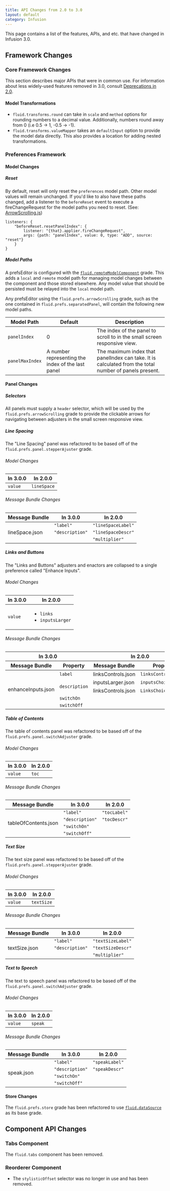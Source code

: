 ```yaml
---
title: API Changes from 2.0 to 3.0
layout: default
category: Infusion
---
```


This page contains a list of the features, APIs, and etc. that have changed in Infusion 3.0.

## Framework Changes

### Core Framework Changes

This section describes major APIs that were in common use. For information about less widely-used features removed in
3.0, consult [Deprecations in 2.0](DeprecatedIn2_0.md).

#### Model Transformations

* `fluid.transforms.round` can take in `scale` and `method` options for rounding numbers to a decimal value.
   Additionally, numbers round away from 0 (i.e 0.5 -> 1, -0.5 -> -1).
* `fluid.transforms.valueMapper` takes an `defaultInput` option to provide the model data directly. This also provides a
   location for adding nested transformations.

### Preferences Framework

#### Model Changes

##### Reset

By default, reset will only reset the `preferences` model path. Other model values will remain unchanged. If you'd like
to also have these paths changed, add a listener to the `beforeReset` event to execute a fireChangeRequest for the model
paths you need to reset. (See: [ArrowScrolling.js](https://github.com/fluid-project/infusion/blob/main/src/framework/preferences/js/ArrowScrolling.js))

```snippet
listeners: {
    "beforeReset.resetPanelIndex": {
        listener: "{that}.applier.fireChangeRequest",
        args: {path: "panelIndex", value: 0, type: "ADD", source: "reset"}
    }
}
```

##### Model Paths

A prefsEditor is configured with the [`fluid.remoteModelComponent`](RemoteModelAPI.md) grade. This adds a `local` and
`remote` model path for managing model changes between the component and those stored elsewhere. Any model value that
should be persisted must be relayed into the `local` model path.

Any prefsEditor using the `fluid.prefs.arrowScrolling` grade, such as the one contained in `fluid.prefs.separatedPanel`,
will contain the following new model paths.

<table>
    <thead>
        <tr>
            <th>Model Path</th>
            <th>Default</th>
            <th>Description</th>
        </tr>
    </thead>
    <tbody>
        <tr>
            <td><code>panelIndex</code></td>
            <td>0</td>
            <td>The index of the panel to scroll to in the small screen responsive view.</td>
        </tr>
        <tr>
            <td><code>panelMaxIndex</code></td>
            <td>A number representing the index of the last panel</td>
            <td>The maximum index that panelIndex can take. It is calculated from the total number of panels present.</td>
        </tr>
    </tbody>
</table>

#### Panel Changes

##### Selectors

All panels must supply a `header` selector, which will be used by the `fluid.prefs.arrowScrolling` grade to provide the
clickable arrows for navigating between adjusters in the small screen responsive view.

##### Line Spacing

The "Line Spacing" panel was refactored to be based off of the `fluid.prefs.panel.stepperAjuster` grade.

###### Model Changes

<table>
    <thead>
        <tr>
            <th>In 3.0.0</th>
            <th>In 2.0.0</th>
        </tr>
    </thead>
    <tbody>
        <tr>
            <td><code>value</code></td>
            <td><code>lineSpace</code></td>
        </tr>
    </tbody>
</table>

###### Message Bundle Changes

<table>
    <thead>
        <tr>
            <th>Message Bundle</th>
            <th>In 3.0.0</th>
            <th>In 2.0.0</th>
        </tr>
    </thead>
    <tbody>
        <tr>
            <td rowspan="3">lineSpace.json</td>
            <td><code>"label"</code></td>
            <td><code>"lineSpaceLabel"</code></td>
        </tr>
        <tr>
            <td><code>"description"</code></td>
            <td><code>"lineSpaceDescr"</code></td>
        </tr>
        <tr>
            <td></td>
            <td><code>"multiplier"</code></td>
        </tr>
    </tbody>
</table>

##### Links and Buttons

The "Links and Buttons" adjusters and enactors are collapsed to a single preference called "Enhance Inputs".

###### Model Changes

<table>
    <thead>
        <tr>
            <th>In 3.0.0</th>
            <th>In 2.0.0</th>
        </tr>
    </thead>
    <tbody>
        <tr>
            <td><code>value</code></td>
            <td>
                <ul>
                    <li><code>links</code></li>
                    <li><code>inputsLarger</code></li>
                <ul>
            </td>
        </tr>
    </tbody>
</table>

###### Message Bundle Changes

<table>
    <thead>
        <tr>
            <th colspan="2">In 3.0.0</th>
            <th colspan="2">In 2.0.0</th>
        </tr>
        <tr>
            <th>Message Bundle</th>
            <th>Property</th>
            <th>Message Bundle</th>
            <th>Property</th>
        </tr>
    </thead>
    <tbody>
        <tr>
            <td rowspan="5">enhanceInputs.json</td>
            <td><code>label</code></td>
            <td>linksControls.json</td>
            <td><code>linksControlsLabel</code></td>
        </tr>
        <tr>
            <td rowspan="2"><code>description</code></td>
            <td>inputsLarger.json</td>
            <td><code>inputsChoiceLabel</code></td>
        </tr>
        <tr>
            <td>linksControls.json</td>
            <td><code>LinksChoiceLabel</code></td>
        </tr>
        <tr>
            <td><code>switchOn</code></td>
            <td></td>
            <td></td>
        </tr>
        <tr>
            <td><code>switchOff</code></td>
            <td></td>
            <td></td>
        </tr>
    </tbody>
</table>

##### Table of Contents

The table of contents panel was refactored to be based off of the `fluid.prefs.panel.switchAdjuster` grade.

###### Model Changes

<table>
    <thead>
        <tr>
            <th>In 3.0.0</th>
            <th>In 2.0.0</th>
        </tr>
    </thead>
    <tbody>
        <tr>
            <td><code>value</code></td>
            <td><code>toc</code></td>
        </tr>
    </tbody>
</table>

###### Message Bundle Changes

<table>
    <thead>
        <tr>
            <th>Message Bundle</th>
            <th>In 3.0.0</th>
            <th>In 2.0.0</th>
        </tr>
    </thead>
    <tbody>
        <tr>
            <td rowspan="4">tableOfContents.json</td>
            <td><code>"label"</code></td>
            <td><code>"tocLabel"</code></td>
        </tr>
        <tr>
            <td><code>"description"</code></td>
            <td><code>"tocDescr"</code></td>
        </tr>
        <tr>
            <td><code>"switchOn"</code></td>
            <td></td>
        </tr>
        <tr>
            <td><code>"switchOff"</code></td>
            <td></td>
        </tr>
    </tbody>
</table>

##### Text Size

The text size panel was refactored to be based off of the `fluid.prefs.panel.stepperAjuster` grade.

###### Model Changes

<table>
    <thead>
        <tr>
            <th>In 3.0.0</th>
            <th>In 2.0.0</th>
        </tr>
    </thead>
    <tbody>
        <tr>
            <td><code>value</code></td>
            <td><code>textSize</code></td>
        </tr>
    </tbody>
</table>

###### Message Bundle Changes

<table>
    <thead>
        <tr>
            <th>Message Bundle</th>
            <th>In 3.0.0</th>
            <th>In 2.0.0</th>
        </tr>
    </thead>
    <tbody>
        <tr>
            <td rowspan="3">textSize.json</td>
            <td><code>"label"</code></td>
            <td><code>"textSizeLabel"</code></td>
        </tr>
        <tr>
            <td><code>"description"</code></td>
            <td><code>"textSizeDescr"</code></td>
        </tr>
        <tr>
            <td></td>
            <td><code>"multiplier"</code></td>
        </tr>
    </tbody>
</table>

##### Text to Speech

The text to speech panel was refactored to be based off of the `fluid.prefs.panel.switchAdjuster` grade.

###### Model Changes

<table>
    <thead>
        <tr>
            <th>In 3.0.0</th>
            <th>In 2.0.0</th>
        </tr>
    </thead>
    <tbody>
        <tr>
            <td><code>value</code></td>
            <td><code>speak</code></td>
        </tr>
    </tbody>
</table>

###### Message Bundle Changes

<table>
    <thead>
        <tr>
            <th>Message Bundle</th>
            <th>In 3.0.0</th>
            <th>In 2.0.0</th>
        </tr>
    </thead>
    <tbody>
        <tr>
            <td rowspan="4">speak.json</td>
            <td><code>"label"</code></td>
            <td><code>"speakLabel"</code></td>
        </tr>
        <tr>
            <td><code>"description"</code></td>
            <td><code>"speakDescr"</code></td>
        </tr>
        <tr>
            <td><code>"switchOn"</code></td>
            <td></td>
        </tr>
        <tr>
            <td><code>"switchOff"</code></td>
            <td></td>
        </tr>
    </tbody>
</table>

#### Store Changes

The `fluid.prefs.store` grade has been refactored to use [`fluid.dataSource`](DataSourceAPI.md) as its base grade.

## Component API Changes

### Tabs Component

The `fluid.tabs` component has been removed.

### Reorderer Component

* The `stylisticOffset` selector was no longer in use and has been removed.
